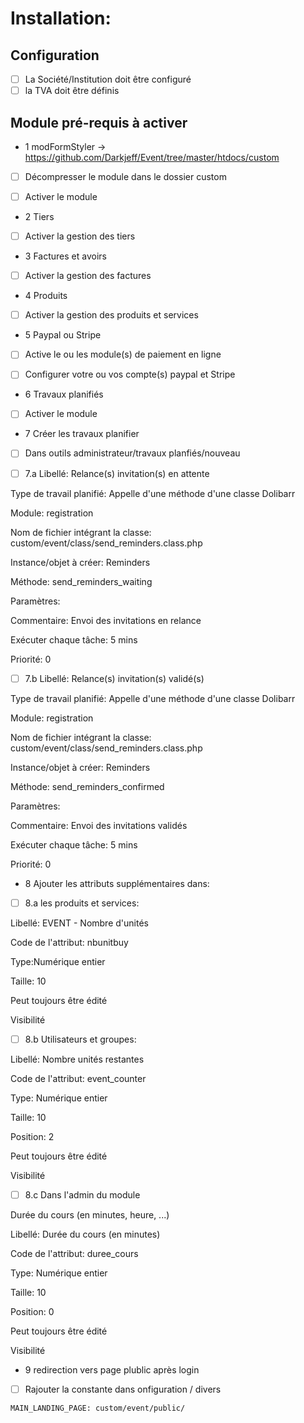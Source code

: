 # Installation:

## Configuration
- [ ] La Société/Institution doit être configuré
- [ ] la TVA doit être définis

## Module pré-requis à activer 

- 1 modFormStyler -> https://github.com/Darkjeff/Event/tree/master/htdocs/custom

- [ ] Décompresser le module dans le dossier custom

- [ ] Activer le module

- 2 Tiers

- [ ] Activer la gestion des tiers

- 3 Factures et avoirs

- [ ] Activer la gestion des factures

- 4 Produits

- [ ] Activer la gestion des produits et services

- 5 Paypal ou Stripe

- [ ] Active le ou les module(s) de paiement en ligne 

- [ ] Configurer votre ou vos compte(s) paypal et Stripe

- 6 Travaux planifiés

- [ ] Activer le module

- 7 Créer les travaux planifier

- [ ] Dans outils administrateur/travaux planfiés/nouveau

- [ ] 7.a Libellé: Relance(s) invitation(s) en attente

Type de travail planifié: Appelle d'une méthode d'une classe Dolibarr

Module: registration

Nom de fichier intégrant la classe: custom/event/class/send_reminders.class.php

Instance/objet à créer: Reminders

Méthode: send_reminders_waiting

Paramètres:

Commentaire: Envoi des invitations en relance

Exécuter chaque tâche: 5 mins

Priorité: 0

- [ ] 7.b Libellé: Relance(s) invitation(s) validé(s)

Type de travail planifié: Appelle d'une méthode d'une classe Dolibarr

Module: registration

Nom de fichier intégrant la classe: custom/event/class/send_reminders.class.php

Instance/objet à créer: Reminders

Méthode: send_reminders_confirmed

Paramètres:

Commentaire: Envoi des invitations validés

Exécuter chaque tâche: 5 mins

Priorité: 0

- 8 Ajouter les attributs supplémentaires dans:

- [ ] 8.a les produits et services:

Libellé: EVENT - Nombre d'unités

Code de l'attribut: nbunitbuy

Type:Numérique entier

Taille: 10

Peut toujours être édité

Visibilité

- [ ] 8.b Utilisateurs et groupes:

Libellé: Nombre unités restantes

Code de l'attribut: event_counter

Type: Numérique entier

Taille: 10

Position: 2

Peut toujours être édité	

Visibilité

- [ ] 8.c Dans l'admin du module

Durée du cours (en minutes, heure, ...)

Libellé: Durée du cours (en minutes)

Code de l'attribut: duree_cours

Type: Numérique entier

Taille: 10

Position: 0

Peut toujours être édité	

Visibilité

- 9 redirection vers page plublic après login

- [ ] Rajouter la constante dans onfiguration / divers 

`MAIN_LANDING_PAGE: custom/event/public/`
